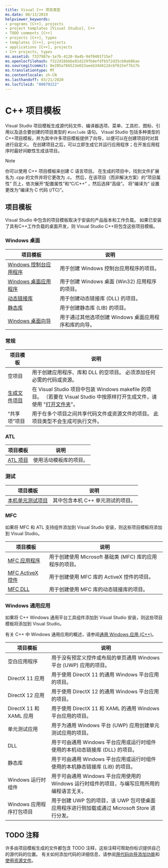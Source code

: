 ```yaml
---
title: Visual C++ 项目类型
ms.date: 08/13/2019
helpviewer_keywords:
- programs [C++], projects
- project templates [Visual Studio], C++
- TODO comments [C++]
- projects [C++], types
- templates [C++], projects
- applications [C++], projects
- C++ projects, types
ms.assetid: 7337987e-1e7b-4120-9a4b-94f0401f15e7
ms.openlocfilehash: f322d16bbbe91d229fb8efdfb5f2d35cb0a686ae
ms.sourcegitcommit: 8e285a766523e653aeeb34d412dc6f615ef7b17b
ms.translationtype: MT
ms.contentlocale: zh-CN
ms.lasthandoff: 03/21/2020
ms.locfileid: "80079222"
---
```

# <a name="c-project-templates"></a>C++ 项目模板

Visual Studio 项目模板生成源代码文件、编译器选项、菜单、工具栏、图标、引用以及适合要创建的项目类型的 `#include` 语句。 Visual Studio 包括多种类型的C++项目模板，并为其中许多项目模板提供了向导，以便可以在创建项目时对其进行自定义。 在创建项目之后，可以立即生成它并运行应用程序；在开发应用程序时最好间歇性生成该项目。

> [!NOTE]
> 你可以使用 C++ 项目模板来创建 C 语言项目。 在生成的项目中，找到文件扩展名为 .cpp 的文件并将它更改为 .c。 然后，在该项目（而非解决方案）的“项目属性” 页上，依次展开“配置属性”和“C/C++” ，然后选择“高级”。 将“编译为” 设置更改为“编译为 C 代码 (/TC)”。

## <a name="project-templates"></a>项目模板

Visual Studio 中包含的项目模板取决于安装的产品版本和工作负载。 如果已安装了具有C++工作负载的桌面开发，则 Visual Studio C++将包含这些项目模板。

### <a name="windows-desktop"></a>Windows 桌面

|项目模板|说明|
|----------------------|-----------------------------|
|[Windows 控制台应用程序](../../windows/creating-a-console-application.md)|用于创建 Windows 控制台应用程序的项目。|
|[Windows 桌面应用程序](../../windows/walkthrough-creating-windows-desktop-applications-cpp.md)|用于创建 Windows 桌面 (Win32) 应用程序的项目。|
|[动态链接库](../walkthrough-creating-and-using-a-dynamic-link-library-cpp.md)|用于创建动态链接库 (DLL) 的项目。|
|[静态库](../../windows/walkthrough-creating-and-using-a-static-library-cpp.md)|用于创建静态库 (LIB) 的项目。|
|[Windows 桌面向导](../../windows/windows-desktop-wizard.md)|用于通过其他选项创建 Windows 桌面应用程序和库的向导。|

### <a name="general"></a>常规

|项目模板|说明|
|----------------------|-----------------------------|
|空项目|用于创建应用程序、库和 DLL 的空项目。 必须添加任何必需的代码或资源。|
|[生成文件项目](creating-a-makefile-project.md)|在 Visual Studio 项目中包装 Windows makefile 的项目。 （若要在 Visual Studio 中按原样打开生成文件，请使用 "[打开文件夹](../open-folder-projects-cpp.md)"。|
|“共享项”项目|用于在多个项目之间共享代码文件或资源文件的项目。 此项目类型不会生成可执行文件。|

### <a name="atl"></a>ATL

|项目模板|说明|
|----------------------|-----------------------------|
|[ATL 项目](../../atl/reference/creating-an-atl-project.md)|使用活动模板库的项目。|

### <a name="test"></a>测试

|项目模板|说明|
|----------------------|-----------------------------|
|[本机单元测试项目](/visualstudio/test/writing-unit-tests-for-c-cpp-with-the-microsoft-unit-testing-framework-for-cpp)|其中包含本机 C++ 单元测试的项目。|

### <a name="mfc"></a>MFC

如果将 MFC 和 ATL 支持组件添加到 Visual Studio 安装，则这些项目模板将添加到 Visual Studio。

|项目模板|说明|
|----------------------|-----------------------------|
|[MFC 应用程序](../../mfc/reference/creating-an-mfc-application.md)|用于创建使用 Microsoft 基础类 (MFC) 库的应用程序的项目。|
|[MFC ActiveX 控件](../../mfc/reference/creating-an-mfc-activex-control.md)|用于创建使用 MFC 库的 ActiveX 控件的项目。|
|[MFC DLL](../../mfc/reference/creating-an-mfc-dll-project.md)|用于创建使用 MFC 库的动态链接库的项目。|

### <a name="windows-universal-apps"></a>Windows 通用应用

如果将 C++ Windows 通用平台工具组件添加到 Visual Studio 安装，则这些项目模板将添加到 Visual Studio。

有关 C++ 中 Windows 通用应用的概述，请参阅[通用 Windows 应用 (C++)](../../cppcx/universal-windows-apps-cpp.md)。

|项目模板|说明|
|----------------------|-----------------------------|
|空白应用程序|用于没有预定义控件或布局的单页通用 Windows 平台 (UWP) 应用的项目。|
|DirectX 11 应用|用于使用 DirectX 11 的通用 Windows 平台应用的项目。|
|DirectX 12 应用|用于使用 DirectX 12 的通用 Windows 平台应用的项目。|
|DirectX 11 和 XAML 应用|用于使用 DirectX 11 和 XAML 的通用 Windows 平台应用的项目。|
|单元测试应用|用于为通用 Windows 平台 (UWP) 应用创建单元测试应用的项目。|
|DLL|用于可由通用 Windows 平台应用或运行时组件使用的本机动态链接库 (DLL) 的项目。|
|静态库|用于可由通用 Windows 平台应用或运行时组件使用的本机静态链接库 (LIB) 的项目。|
|Windows 运行时组件|用于可由通用 Windows 平台应用使用的 Windows 运行时组件的项目，与编写应用所用的编程语言无关。|
|Windows 应用程序打包项目|用于创建 UWP 包的项目，该 UWP 包可使桌面应用程序进行侧加载或通过 Microsoft Store 进行分发。|

## <a name="todo-comments"></a>TODO 注释

许多由项目模板生成的文件都包含 TODO 注释，这些注释可帮助你标识提供自己的源代码的位置。 有关如何添加代码的详细信息，请参阅[用代码向导添加功能](../../ide/adding-functionality-with-code-wizards-cpp.md)和[使用资源文件](../../windows/working-with-resource-files.md)。
